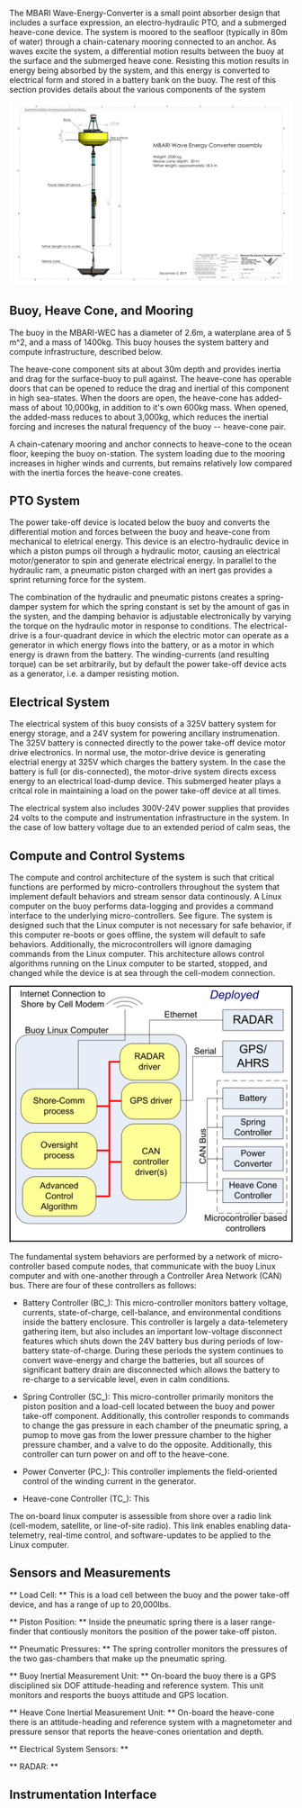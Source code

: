 The MBARI Wave-Energy-Converter is a small point absorber design that includes a surface expression, an electro-hydraulic PTO, and a submerged heave-cone device.  The system is moored to the seafloor (typically in 80m of water) through a chain-catenary mooring connected to an anchor.  As waves excite the system, a differential motion results between the buoy at the surface and the submerged heave cone.  Resisting this motion results in energy being absorbed by the system, and this energy is converted to electrical form and stored in a battery bank on the buoy. The rest of this section provides details about the various components of the system

![some description](images/MBARI_WEC_Assembly_12-5-2019-1.png)

## Buoy, Heave Cone, and Mooring
The buoy in the MBARI-WEC has a diameter of 2.6m, a waterplane area of 5 m^2, and a mass of 1400kg.  This buoy houses the system battery and compute infrastructure, described below.

The heave-cone component sits at about 30m depth and provides inertia and drag for the surface-buoy to pull against.  The heave-cone has operable doors that can be opened to reduce the drag and inertial of this component in high sea-states.  When the doors are open, the heave-cone has added-mass of about 10,000kg, in addition to it's own 600kg mass.  When opened, the added-mass reduces to about 3,000kg, which reduces the inertial forcing and increses the natural frequency of the buoy -- heave-cone pair.

A chain-catenary mooring and anchor connects to heave-cone to the ocean floor, keeping the buoy on-station.  The system loading due to the mooring increases in higher winds and currents, but remains relatively low compared with the inertia forces the heave-cone creates.

## PTO System
The power take-off device is located below the buoy and converts the differential motion and forces between the buoy and heave-cone from mechanical to eletrical energy.  This device is an electro-hydraulic device in which a piston pumps oil through a hydraulic motor, causing an electrical motor/generator to spin and generate electrical energy.  In parallel to the hydraulic ram, a pneumatic piston charged with an inert gas provides a sprint returning force for the system. 

 The combination of the hydraulic and pneumatic pistons creates a spring-damper system for which the spring constant is set by the amount of gas in the systen, and the damping behavior is adjustable electronically by varying the torque on the hydraulic motor in response to conditions.  The electrical-drive is a four-quadrant device in which the electric motor can operate as a generator in which energy flows into the battery, or as a motor in which energy is drawn from the battery.  The winding-currents (and resulting torque) can be set arbitrarily, but by default the power take-off device acts as a generator, i.e. a damper resisting motion.

## Electrical System
The electrical system of this buoy consists of a 325V battery system for energy storage, and a 24V system for powering ancillary instrumenation.  The 325V battery is connected directly to the power take-off device motor drive electronics.  In normal use, the motor-drive device is generating electrial energy at 325V which charges the battery system.  In the case the battery is full (or dis-connected), the motor-drive system directs excess energy to an electrical load-dump device.  This submerged heater plays a critcal role in maintaining a load on the power take-off device at all times.  

The electrical system also includes 300V-24V power supplies that provides 24 volts to the compute and instrumentation infrastructure in the system.  In the case of low battery voltage due to an extended period of calm seas, the 

## Compute and Control Systems
The compute and control architecture of the system is such that critical functions are performed by micro-controllers throughout the system that implement default behaviors and stream sensor data continously.  A Linux computer on the buoy performs data-logging and provides a command interface to the underlying micro-controllers. See figure. The system is designed such that the Linux computer is not necessary for safe behavior, if this computer re-boots or goes offline, the system will default to safe behaviors.  Additionally, the microcontrollers will ignore damaging commands from the Linux computer.  This architecture allows control algorithms running on the Linux computer to be started, stopped, and changed while the device is at sea through the cell-modem connection.  

![some description](images/SoftwareArchitectureDiagramV2aDeployed.png)

The fundamental system behaviors are performed by a network of micro-controller based compute nodes, that communicate with the buoy Linux computer and with one-another through a Controller Area Network (CAN) bus.  There are four of these controllers as follows:

- Battery Controller (BC_):  This micro-controller monitors battery voltage, currents, state-of-charge, cell-balance, and environmental conditions inside the battery enclosure.  This controller is largely a data-telemetery gathering item, but also includes an important low-voltage disconnect features which shuts down the 24V battery bus during periods of low-battery state-of-charge.  During these periods the system continues to convert wave-energy and charge the batteries, but all sources of significant battery drain are disconnected which allows the battery to re-charge to a servicable level, even in calm conditions.

- Spring Controller (SC_): This micro-controller primarily monitors the piston position and a load-cell located between the buoy and power take-off component.  Additionally, this controller responds to commands to change the gas pressure in each chamber of the pneumatic spring, a pumop to move gas from the lower pressure chamber to the higher pressure chamber, and a valve to do the opposite.  Additionally, this controller can turn power on and off to the heave-cone.

- Power Converter (PC_):  This controller implements the field-oriented control of the winding current in the generator.  

- Heave-cone Controller (TC_):  This 


The on-board linux computer is assessible from shore over a radio link (cell-modem, satellite, or line-of-site radio).  This link enables  enabling data-telemetry, real-time control, and software-updates to be applied to the Linux computer.


## Sensors and Measurements
** Load Cell: ** This is a load cell between the buoy and the power take-off device, and has a range of up to 20,000lbs.

** Piston Position: ** Inside the pneumatic spring there is a laser range-finder that contiously monitors the position of the power take-off piston.  

** Pneumatic Pressures: **  The spring controller monitors the pressures of the two gas-chambers that make up the pneumatic spring.

** Buoy Inertial Measurement Unit: ** On-board the buoy there is a GPS disciplined six DOF attitude-heading and reference system.  This unit monitors and resports the buoys attitude and GPS location.

** Heave Cone Inertial Measurement Unit: **  On-board the heave-cone there is an attitude-heading and reference system with a magnetometer and pressure sensor that reports the heave-cones orientation and depth.

** Electrical System Sensors: ** 

** RADAR: ** 

## Instrumentation Interface

